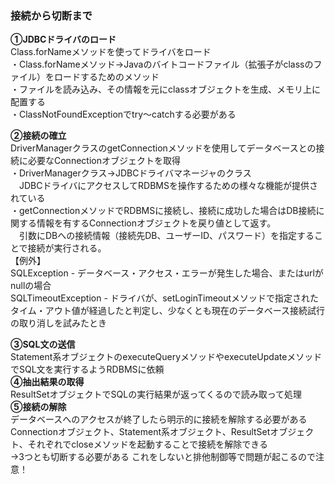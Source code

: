 ### 接続から切断まで  
  
<Strong>①JDBCドライバのロード</Strong>  
Class.forNameメソッドを使ってドライバをロード  
・Class.forNameメソッド→Javaのバイトコードファイル（拡張子がclassのファイル）をロードするためのメソッド  
・ファイルを読み込み、その情報を元にclassオブジェクトを生成、メモリ上に配置する  
・ClassNotFoundExceptionでtry～catchする必要がある  
  
<Strong>②接続の確立</Strong>   
DriverManagerクラスのgetConnectionメソッドを使用してデータベースとの接続に必要なConnectionオブジェクトを取得  
・DriverManagerクラス→JDBCドライバマネージャのクラス  
&emsp;JDBCドライバにアクセスしてRDBMSを操作するための様々な機能が提供されている  
・getConnectionメソッドでRDBMSに接続し、接続に成功した場合はDB接続に関する情報を有するConnectionオブジェクトを戻り値として返す。  
&emsp;引数にDBへの接続情報（接続先DB、ユーザーID、パスワード）を指定することで接続が実行される。  
【例外】  
SQLException - データベース・アクセス・エラーが発生した場合、またはurlがnullの場合  
SQLTimeoutException - ドライバが、setLoginTimeoutメソッドで指定されたタイム・アウト値が経過したと判定し、少なくとも現在のデータベース接続試行の取り消しを試みたとき  
  
<Strong>③SQL文の送信</Strong>   
Statement系オブジェクトのexecuteQueryメソッドやexecuteUpdateメソッドでSQL文を実行するようRDBMSに依頼  
<Strong>④抽出結果の取得</Strong>   
ResultSetオブジェクトでSQLの実行結果が返ってくるので読み取って処理  
<Strong>⑤接続の解除</Strong>   
データベースへのアクセスが終了したら明示的に接続を解除する必要がある  
Connectionオブジェクト、Statement系オブジェクト、ResultSetオブジェクト、それぞれでcloseメソッドを起動することで接続を解除できる  
→3つとも切断する必要がある  これをしないと排他制御等で問題が起こるので注意！
